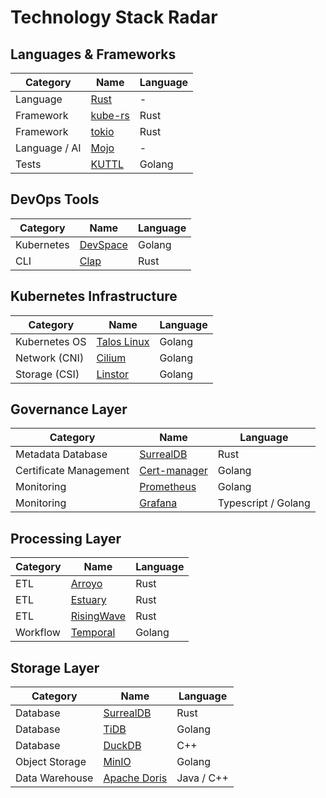 # Technology Stack Radar

## Languages & Frameworks

| Category      | Name                                     | Language |
|---------------|------------------------------------------|----------|
| Language      | [Rust](https://www.rust-lang.org/)       | -        |
| Framework     | [kube-rs](https://kube.rs/)              | Rust     |
| Framework     | [tokio](https://tokio.rs/)               | Rust     |
| Language / AI | [Mojo](https://www.modular.com/max/mojo) | -        |
| Tests         | [KUTTL](https://kuttl.dev/)              | Golang   |

## DevOps Tools

| Category   | Name                                      | Language |
|------------|-------------------------------------------|----------|
| Kubernetes | [DevSpace](https://www.devspace.sh/)      | Golang   |
| CLI        | [Clap](https://docs.rs/clap/latest/clap/) | Rust     |
 
## Kubernetes Infrastructure

| Category      | Name                                   | Language |
|---------------|----------------------------------------|----------|
| Kubernetes OS | [Talos Linux](https://www.talos.dev/)  | Golang   |
| Network (CNI) | [Cilium](https://cilium.io/)           | Golang   |
| Storage (CSI) | [Linstor](https://linbit.com/linstor/) | Golang   |

## Governance Layer

| Category               | Name                                     | Language            |
|------------------------|------------------------------------------|---------------------|
| Metadata Database      | [SurrealDB](https://surrealdb.com/)      | Rust                |
| Certificate Management | [Cert-manager](https://cert-manager.io/) | Golang              |
| Monitoring             | [Prometheus](https://prometheus.io/)     | Golang              |
| Monitoring             | [Grafana](https://grafana.com/)          | Typescript / Golang |

## Processing Layer

| Category | Name                                    | Language            |
|----------|-----------------------------------------|---------------------|
| ETL      | [Arroyo](https://www.arroyo.dev/)       | Rust                |
| ETL      | [Estuary](https://estuary.dev/product/) | Rust                |
| ETL      | [RisingWave](https://risingwave.com/)   | Rust                |
| Workflow | [Temporal](https://temporal.io/)        | Golang              |

## Storage Layer

| Category       | Name                                      | Language   |
|----------------|-------------------------------------------|------------|
| Database       | [SurrealDB](https://surrealdb.com/)       | Rust       |
| Database       | [TiDB](https://www.pingcap.com/tidb/)     | Golang     |
| Database       | [DuckDB](https://duckdb.org/)             | C++        |
| Object Storage | [MinIO](https://min.io/)                  | Golang     |
| Data Warehouse | [Apache Doris](https://doris.apache.org/) | Java / C++ |
